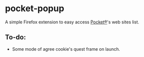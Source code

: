# pocket-popup

A simple Firefox extension to easy access [Pocket®](https://getpocket.com/)'s web sites list.

To-do:
---

 - Some mode of agree cookie's quest frame on launch.
